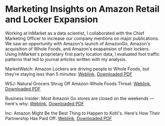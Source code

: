 # Marketing Insights on Amazon Retail and Locker Expansion

Working at InMarket as a data scientist, I collaborated with the Chief Marketing Officer to increase our company mentions on major publications. We saw an opportunity with Amazon's launch of AmazonGo, Amazon's acquisition of Whole Foods, and Amazon's exapansion of their lockers. Using InMarket's proprietary first party location data, I evaluated foot traffic patterns that led to journal articles written with my analysis.


MarketWatch: Amazon Lockers are driving people to Whole Foods, but they’re staying less than 5 minutes: [Weblink](https://www.marketwatch.com/story/amazon-lockers-are-driving-people-to-whole-foods-but-theyre-staying-less-than-5-minutes-2019-05-15), [Downloaded PDF](marketwatch-amazon-lockers.pdf)

WSJ: Natural Grocers Shrug Off Amazon-Whole Foods Threat: [Weblink](https://www.wsj.com/articles/natural-grocers-shrug-off-amazon-whole-foods-threat-1535313316), [Downloaded PDF](wsj-amazon-natural-grocers.pdf)

Business Insider: Most Amazon Go stores are closed on the weekends — here's why: [Weblink](https://www.businessinsider.com/amazon-go-stores-close-on-weekends-2018-10), [Downloaded PDF](businessinsider-amazon-go.pdf)

Inc: Amazon Might Be the Best Thing to Happen to Kohl's. Here's How Their Partnership Has Paid Off: [Weblink](https://www.inc.com/jason-aten/amazon-might-be-best-thing-to-happen-to-kohls-heres-how-their-partnership-has-paid-off.html), [Downloaded PDF](inc-amazon-kohls.pdf)
